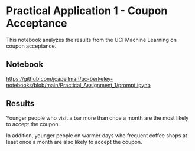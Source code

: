 # Practical Application 1 - Coupon Acceptance
This notebook analyzes the results from the UCI Machine Learning on coupon acceptance.

## Notebook
https://github.com/jcapellman/uc-berkeley-notebooks/blob/main/Practical_Assignment_1/prompt.ipynb

## Results
Younger people who visit a bar more than once a month are the most likely to accept the coupon.

In addition, younger people on warmer days who frequent coffee shops at least once a month are also likely to accept the coupon.
